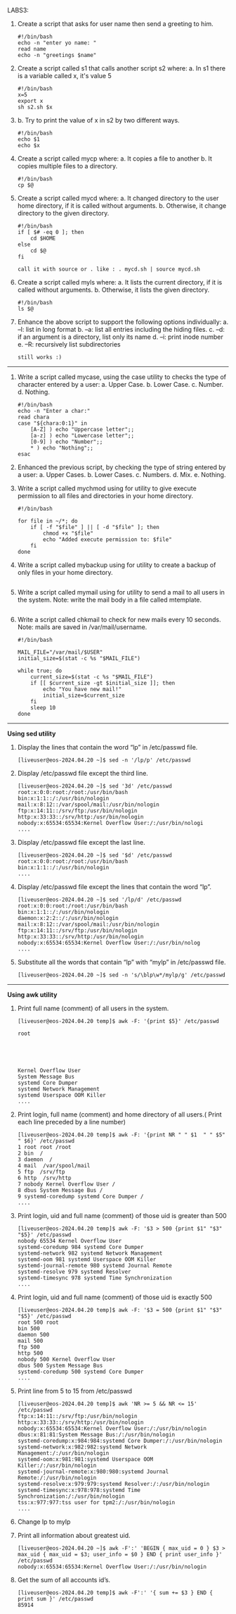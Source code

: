 LABS3:

1. Create a script that asks for user name then send a greeting to him.

   ```
   #!/bin/bash
   echo -n "enter yo name: "
   read name
   echo -n "greetings $name"
   ```
2. Create a script called s1 that calls another script s2 where:
   a. In s1 there is a variable called x, it's value 5

   ```
   #!/bin/bash
   x=5
   export x
   sh s2.sh $x
   ```
3. b. Try to print the value of x in s2 by two different ways.

   ```
   #!/bin/bash
   echo $1
   echo $x
   ```
4. Create a script called mycp where:
   a. It copies a file to another
   b. It copies multiple files to a directory.

   ```
   #!/bin/bash
   cp $@
   ```
5. Create a script called mycd where:
   a. It changed directory to the user home directory, if it is called without arguments.
   b. Otherwise, it change directory to the given directory.

   ```
   #!/bin/bash
   if [ $# -eq 0 ]; then
       cd $HOME
   else
       cd $@
   fi

   call it with source or . like : . mycd.sh | source mycd.sh
   ```
6. Create a script called myls where:
   a. It lists the current directory, if it is called without arguments.
   b. Otherwise, it lists the given directory.

   ```
   #!/bin/bash
   ls $@
   ```
7. Enhance the above script to support the following options individually:
   a. –l: list in long format
   b. –a: list all entries including the hiding files.
   c. –d: if an argument is a directory, list only its name
   d. –i: print inode number
   e. –R: recursively list subdirectories

   ```
   still works :)
   ```

---

1. Write a script called mycase, using the case utility to checks the type of character entered by a user:
   a. Upper Case.
   b. Lower Case.
   c. Number.
   d. Nothing.

   ```
   #!/bin/bash
   echo -n "Enter a char:" 
   read chara
   case "${chara:0:1}" in
       [A-Z] ) echo "Uppercase letter";;
       [a-z] ) echo "Lowercase letter";;
       [0-9] ) echo "Number";;
       * ) echo "Nothing";;
   esac
   ```
2. Enhanced the previous script, by checking the type of string entered by a user:
   a. Upper Cases.
   b. Lower Cases.
   c. Numbers.
   d. Mix.
   e. Nothing.
3. Write a script called mychmod using for utility to give execute permission to all files and directories in your home directory.

   ```
   #!/bin/bash

   for file in ~/*; do
       if [ -f "$file" ] || [ -d "$file" ]; then
           chmod +x "$file"
           echo "Added execute permission to: $file"
       fi
   done
   ```
4. Write a script called mybackup using for utility to create a backup of only files in your home directory.

   ```

   ```
5. Write a script called mymail using for utility to send a mail to all users in the system.
   Note: write the mail body in a file called mtemplate.

   ```

   ```
6. Write a script called chkmail to check for new mails every 10 seconds. Note: mails are saved in /var/mail/username.

   ```
   #!/bin/bash

   MAIL_FILE="/var/mail/$USER"
   initial_size=$(stat -c %s "$MAIL_FILE")

   while true; do
       current_size=$(stat -c %s "$MAIL_FILE")
       if [[ $current_size -gt $initial_size ]]; then
           echo "You have new mail!"
           initial_size=$current_size
       fi
       sleep 10
   done
   ```

---

**Using sed utility**

1. Display the lines that contain the word “lp” in /etc/passwd file.

   ```
   [liveuser@eos-2024.04.20 ~]$ sed -n '/lp/p' /etc/passwd
   ```
2. Display /etc/passwd file except the third line.

   ```
   [liveuser@eos-2024.04.20 ~]$ sed '3d' /etc/passwd
   root:x:0:0:root:/root:/usr/bin/bash
   bin:x:1:1::/:/usr/bin/nologin
   mail:x:8:12::/var/spool/mail:/usr/bin/nologin
   ftp:x:14:11::/srv/ftp:/usr/bin/nologin
   http:x:33:33::/srv/http:/usr/bin/nologin
   nobody:x:65534:65534:Kernel Overflow User:/:/usr/bin/nologi
   ....
   ```
3. Display /etc/passwd file except the last line.

   ```
   [liveuser@eos-2024.04.20 ~]$ sed '$d' /etc/passwd
   root:x:0:0:root:/root:/usr/bin/bash
   bin:x:1:1::/:/usr/bin/nologin
   ....
   ```
4. Display /etc/passwd file except the lines that contain the word “lp”.

   ```
   [liveuser@eos-2024.04.20 ~]$ sed '/lp/d' /etc/passwd
   root:x:0:0:root:/root:/usr/bin/bash
   bin:x:1:1::/:/usr/bin/nologin
   daemon:x:2:2::/:/usr/bin/nologin
   mail:x:8:12::/var/spool/mail:/usr/bin/nologin
   ftp:x:14:11::/srv/ftp:/usr/bin/nologin
   http:x:33:33::/srv/http:/usr/bin/nologin
   nobody:x:65534:65534:Kernel Overflow User:/:/usr/bin/nolog
   ....
   ```
5. Substitute all the words that contain “lp” with “mylp” in /etc/passwd file.

   ```
   [liveuser@eos-2024.04.20 ~]$ sed -n 's/\blp\w*/mylp/g' /etc/passwd
   ```

---

**Using awk utility**

1. Print full name (comment) of all users in the system.

   ```
   [liveuser@eos-2024.04.20 temp]$ awk -F: '{print $5}' /etc/passwd

   root





   Kernel Overflow User
   System Message Bus
   systemd Core Dumper
   systemd Network Management
   systemd Userspace OOM Killer
   ....
   ```
2. Print login, full name (comment) and home directory of all users.( Print each line preceded by a line number)

   ```
   [liveuser@eos-2024.04.20 temp]$ awk -F: '{print NR " " $1  " " $5" " $6}' /etc/passwd
   1 root root /root
   2 bin  /
   3 daemon  /
   4 mail  /var/spool/mail
   5 ftp  /srv/ftp
   6 http  /srv/http
   7 nobody Kernel Overflow User /
   8 dbus System Message Bus /
   9 systemd-coredump systemd Core Dumper /
   ....
   ```
3. Print login, uid and full name (comment) of those uid is greater than 500

   ```
   [liveuser@eos-2024.04.20 temp]$ awk -F: '$3 > 500 {print $1" "$3" "$5}' /etc/passwd
   nobody 65534 Kernel Overflow User
   systemd-coredump 984 systemd Core Dumper
   systemd-network 982 systemd Network Management
   systemd-oom 981 systemd Userspace OOM Killer
   systemd-journal-remote 980 systemd Journal Remote
   systemd-resolve 979 systemd Resolver
   systemd-timesync 978 systemd Time Synchronization
   ....
   ```
4. Print login, uid and full name (comment) of those uid is exactly 500

   ```
   [liveuser@eos-2024.04.20 temp]$ awk -F: '$3 = 500 {print $1" "$3" "$5}' /etc/passwd
   root 500 root
   bin 500 
   daemon 500 
   mail 500 
   ftp 500 
   http 500 
   nobody 500 Kernel Overflow User
   dbus 500 System Message Bus
   systemd-coredump 500 systemd Core Dumper
   ....
   ```
5. Print line from 5 to 15 from /etc/passwd

   ```
   [liveuser@eos-2024.04.20 temp]$ awk 'NR >= 5 && NR <= 15' /etc/passwd
   ftp:x:14:11::/srv/ftp:/usr/bin/nologin
   http:x:33:33::/srv/http:/usr/bin/nologin
   nobody:x:65534:65534:Kernel Overflow User:/:/usr/bin/nologin
   dbus:x:81:81:System Message Bus:/:/usr/bin/nologin
   systemd-coredump:x:984:984:systemd Core Dumper:/:/usr/bin/nologin
   systemd-network:x:982:982:systemd Network Management:/:/usr/bin/nologin
   systemd-oom:x:981:981:systemd Userspace OOM Killer:/:/usr/bin/nologin
   systemd-journal-remote:x:980:980:systemd Journal Remote:/:/usr/bin/nologin
   systemd-resolve:x:979:979:systemd Resolver:/:/usr/bin/nologin
   systemd-timesync:x:978:978:systemd Time Synchronization:/:/usr/bin/nologin
   tss:x:977:977:tss user for tpm2:/:/usr/bin/nologin
   ....
   ```
6. Change lp to mylp
7. Print all information about greatest uid.

   ```
   [liveuser@eos-2024.04.20 ~]$ awk -F':' 'BEGIN { max_uid = 0 } $3 > max_uid { max_uid = $3; user_info = $0 } END { print user_info }' /etc/passwd
   nobody:x:65534:65534:Kernel Overflow User:/:/usr/bin/nologin
   ```
8. Get the sum of all accounts id’s.

   ```
   [liveuser@eos-2024.04.20 temp]$ awk -F':' '{ sum += $3 } END { print sum }' /etc/passwd
   85914
   ```
